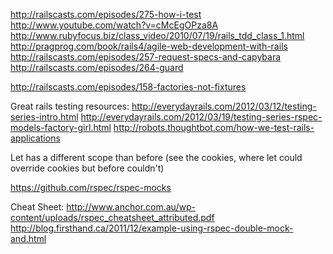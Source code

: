 

http://railscasts.com/episodes/275-how-i-test
http://www.youtube.com/watch?v=cMcEgOPza8A
http://www.rubyfocus.biz/class_video/2010/07/19/rails_tdd_class_1.html
http://pragprog.com/book/rails4/agile-web-development-with-rails
http://railscasts.com/episodes/257-request-specs-and-capybara
http://railscasts.com/episodes/264-guard

http://railscasts.com/episodes/158-factories-not-fixtures

Great rails testing resources:
http://everydayrails.com/2012/03/12/testing-series-intro.html
http://everydayrails.com/2012/03/19/testing-series-rspec-models-factory-girl.html
http://robots.thoughtbot.com/how-we-test-rails-applications


Let has a different scope than before (see the cookies, where let could override cookies but before couldn't)

https://github.com/rspec/rspec-mocks

Cheat Sheet:
http://www.anchor.com.au/wp-content/uploads/rspec_cheatsheet_attributed.pdf
http://blog.firsthand.ca/2011/12/example-using-rspec-double-mock-and.html